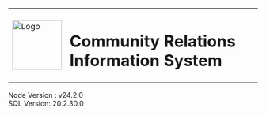 <table border="0">
  <tr>
    <td>
      <img src="assets/logo1.png" alt="Logo" width="100">
    </td>
    <td>
      <h1>Community Relations Information System</h1>
    </td>
  </tr>
</table>

Node Version : v24.2.0 <br>
SQL Version: 20.2.30.0
